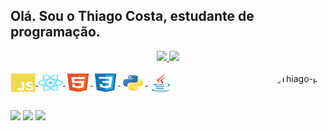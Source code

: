 ## Olá. Sou o Thiago Costa, estudante de programação.
<div align="center">
  <a href="https://github.com/ThiagoCosta01">
  <img height="180em" src="https://github-readme-stats.vercel.app/api?username=ThiagoCosta01&show_icons=true&theme=dracula&include_all_commits=true&count_private=true"/>
  <img height="180em" src="https://github-readme-stats.vercel.app/api/top-langs/?username=ThiagoCosta01&layout=compact&langs_count=7&theme=dracula"/>
</div>
<div style="display: inline_block"><br>
  <img align="center" alt="Thiago-Js" height="30" width="40" src="https://raw.githubusercontent.com/devicons/devicon/master/icons/javascript/javascript-plain.svg">
  <img align="center" alt="Thiago-React" height="30" width="40" src="https://raw.githubusercontent.com/devicons/devicon/master/icons/react/react-original.svg">
  <img align="center" alt="Thiago-HTML" height="30" width="40" src="https://raw.githubusercontent.com/devicons/devicon/master/icons/html5/html5-original.svg">
  <img align="center" alt="Thiago-CSS" height="30" width="40" src="https://raw.githubusercontent.com/devicons/devicon/master/icons/css3/css3-original.svg">
  <img align="center" alt="Thiago-Python" height="30" width="40" src="https://raw.githubusercontent.com/devicons/devicon/master/icons/python/python-original.svg">
  <img align="center" alt="Thiago-Java" height="30" width="40" src="https://raw.githubusercontent.com/devicons/devicon/master/icons/java/java-original.svg">
  <img align="right" alt="Thiago-pic" height="150" style="border-radius:50px;" src="https://cdni.iconscout.com/illustration/free/thumb/developer-fall-in-love-2671560-2218199.png">
</div>
  
  ##
 
<div> 
 <a href="https://discord.gg/2200" target="_blank"><img src="https://img.shields.io/badge/Discord-7289DA?style=for-the-badge&logo=discord&logoColor=white" target="_blank"></a> 
  <a href = "mailto:thiago10lscbf@gmail.com"><img src="https://img.shields.io/badge/-Gmail-%23333?style=for-the-badge&logo=gmail&logoColor=white" target="_blank"></a>
  <a href="https://www.linkedin.com/in/thiago-costa-4909491bb" target="_blank"><img src="https://img.shields.io/badge/-LinkedIn-%230077B5?style=for-the-badge&logo=linkedin&logoColor=white]" target="_blank"></a> 
 
 
</div>

